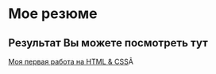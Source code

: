 # Мое резюме

## Результат Вы можете посмотреть тут

[Моя первая работа на HTML & CSS](http://127.0.0.1:5500/resume/index.html)Â
